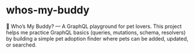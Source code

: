 # whos-my-buddy
🐾 Who’s My Buddy? — A GraphQL playground for pet lovers. This project helps me practice GraphQL basics (queries, mutations, schema, resolvers) by building a simple pet adoption finder where pets can be added, updated, or searched.
